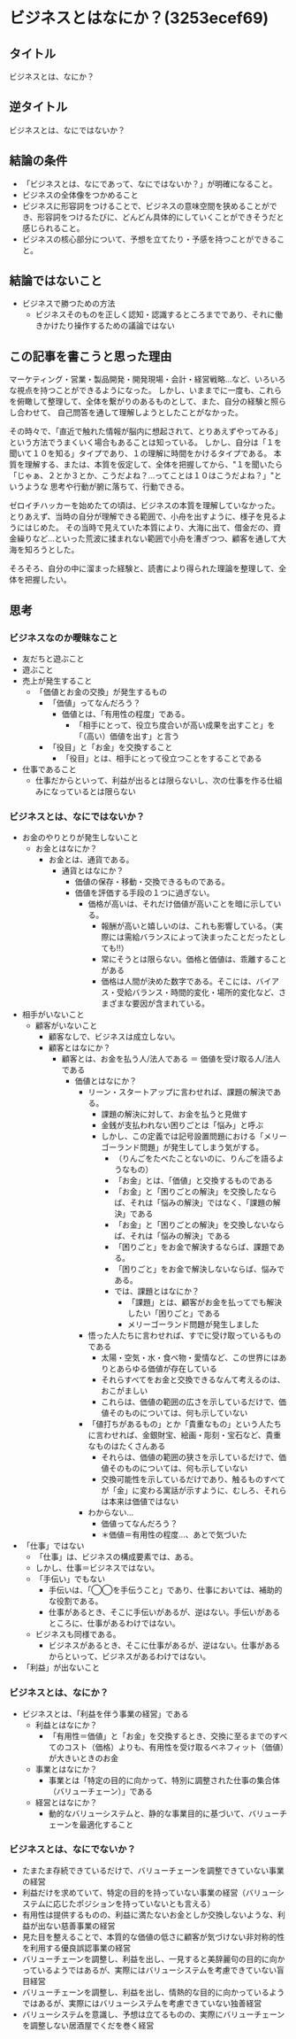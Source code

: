 # ビジネスとはなにか？(3253ecef69)
## タイトル
ビジネスとは、なにか？

## 逆タイトル
ビジネスとは、なにではないか？

## 結論の条件
- 「ビジネスとは、なにであって、なにではないか？」が明確になること。
- ビジネスの全体像をつかめること
- ビジネスに形容詞をつけることで、ビジネスの意味空間を狭めることができ、形容詞をつけるたびに、どんどん具体的にしていくことができそうだと感じられること。
- ビジネスの核心部分について、予想を立てたり・予感を持つことができること。

## 結論ではないこと
- ビジネスで勝つための方法
  - ビジネスそのものを正しく認知・認識するところまでであり、それに働きかけたり操作するための議論ではない

## この記事を書こうと思った理由
マーケティング・営業・製品開発・開発現場・会計・経営戦略...など、いろいろな視点を持つことができるようになった。
しかし、いままでに一度も、これらを俯瞰して整理して、全体を繋がりのあるものとして、また、自分の経験と照らし合わせて、
自己問答を通して理解しようとしたことがなかった。

その時々で、「直近で触れた情報が脳内に想起されて、とりあえずやってみる」という方法でうまくいく場合もあることは知っている。
しかし、自分は「１を聞いて１０を知る」タイプであり、１の理解に時間をかけるタイプである。
本質を理解する、または、本質を仮定して、全体を把握してから、"１を聞いたら「じゃぁ、２とか３とか、こうだよね？...ってことは１０はこうだよね？」"というような
思考や行動が腑に落ちて、行動できる。

ゼロイチハッカーを始めたての頃は、ビジネスの本質を理解していなかった。
とりあえず、当時の自分が理解できる範囲で、小舟を出すように、様子を見るようにはじめた。
その当時で見えていた本質により、大海に出て、借金だの、資金繰りなど...といった荒波に揉まれない範囲で小舟を漕ぎつつ、顧客を通して大海を知ろうとした。

そろそろ、自分の中に溜まった経験と、読書により得られた理論を整理して、全体を把握したい。

## 思考
### ビジネスなのか曖昧なこと
- 友だちと遊ぶこと
- 遊ぶこと
- 売上が発生すること
  - 「価値とお金の交換」が発生するもの
    - 「価値」ってなんだろう？
      - 価値とは、「有用性の程度」である。
        - 「相手にとって、役立ち度合いが高い成果を出すこと」を「（高い）価値を出す」と言う
    - 「役目」と「お金」を交換すること
      - 「役目」とは、相手にとって役立つことをすることである
- 仕事であること
  - 仕事だからといって、利益が出るとは限らないし、次の仕事を作る仕組みになっているとは限らない

### ビジネスとは、なにではないか？
- お金のやりとりが発生しないこと
  - お金とはなにか？
    - お金とは、通貨である。
      - 通貨とはなにか？
        - 価値の保存・移動・交換できるものである。
        - 価値を評価する手段の１つに過ぎない。
          - 価格が高いは、それだけ価値が高いことを暗に示している。
            - 報酬が高いと嬉しいのは、これも影響している。（実際には需給バランスによって決まったことだったとしても!!）
            - 常にそうとは限らない。価格と価値は、乖離することがある
            - 価格は人間が決めた数字である。そこには、バイアス・受給バランス・時間的変化・場所的変化など、さまざまな要因が含まれている。
- 相手がいないこと
  - 顧客がいないこと
    - 顧客なしで、ビジネスは成立しない。
    - 顧客とはなにか？
      - 顧客とは、お金を払う人/法人である ＝ 価値を受け取る人/法人である
        - 価値とはなにか？
          - リーン・スタートアップに言わせれば、課題の解決である。
            - 課題の解決に対して、お金を払うと見做す
            - 金銭が支払われない困りごとは「悩み」と呼ぶ
            - しかし、この定義では記号設置問題における「メリーゴーランド問題」が発生してしまう気がする。
              - （りんごをたべたことないのに、りんごを語るようなもの）
              - 「お金」とは、「価値」と交換するものである
              - 「お金」と「困りごとの解決」を交換したならば、それは「悩みの解決」ではなく、「課題の解決」である
              - 「お金」と「困りごとの解決」を交換しないならば、それは「悩みの解決」である
              - 「困りごと」をお金で解決するならば、課題である。
              - 「困りごと」をお金で解決しないならば、悩みである。
              - では、課題とはなにか？
                - 「課題」とは、顧客がお金を払ってでも解決したい「困りごと」である
                - メリーゴーランド問題が発生しました
          - 悟った人たちに言わせれば、すでに受け取っているものである
            - 太陽・空気・水・食べ物・愛情など、この世界にはありとあらゆる価値が存在している
            - それらすべてをお金と交換できるなんて考えるのは、おこがましい
            - これらは、価値の範囲の広さを示しているだけで、価値そのものについては、何も示していない
          - 「値打ちがあるもの」とか「貴重なもの」という人たちに言わせれば、金銀財宝、絵画・彫刻・宝石など、貴重なものはたくさんある
            - それらは、価値の範囲の狭さを示しているだけで、価値そのものについては、何も示していない
            - 交換可能性を示しているだけであり、触るものすべてが「金」に変わる寓話が示すように、むしろ、それらは本来は価値ではない
          - わからない...
            - 価値ってなんだろう？
            - ＊価値＝有用性の程度...、あとで気づいた
- 「仕事」ではない
  - 「仕事」は、ビジネスの構成要素では、ある。
  - しかし、仕事＝ビジネスではない。
  - 「手伝い」でもない
    - 手伝いは、「◯◯を手伝うこと」であり、仕事においては、補助的な役割である。
    - 仕事があるとき、そこに手伝いがあるが、逆はない。手伝いがあるところに、仕事があるわけではない。
  - ビジネスも同様である。
    - ビジネスがあるとき、そこに仕事があるが、逆はない。仕事があるからといって、ビジネスがあるわけではない。
- 「利益」が出ないこと

### ビジネスとは、なにか？
- ビジネスとは、「利益を伴う事業の経営」である
  - 利益とはなにか？
    - 「有用性＝価値」と「お金」を交換するとき、交換に至るまでのすべてのコスト（価格）よりも、有用性を受け取るベネフィット（価値）が大きいときのお金
  - 事業とはなにか？
    - 事業とは「特定の目的に向かって、特別に調整された仕事の集合体（バリューチェーン）」である
  - 経営とはなにか？
    - 動的なバリューシステムと、静的な事業目的に基づいて、バリューチェーンを最適化すること

### ビジネスとは、なにでないか？
- たまたま存続できているだけで、バリューチェーンを調整できていない事業の経営
- 利益だけを求めていて、特定の目的を持っていない事業の経営（バリューシステムに応じたポジションを持っていないとも言える）
- 有用性は提供するものの、利益に満たないお金としか交換しないような、利益が出ない慈善事業の経営
- 見た目を整えることで、本質的な価値の低さに顧客が気づけない非対称的性を利用する優良誤認事業の経営
- バリューチェーンを調整し、利益を出し、一見すると美辞麗句の目的に向かっているようではあるが、実際にはバリューシステムを考慮できていない盲目経営
- バリューチェーンを調整し、利益を出し、情熱的な目的に向かっているようではあるが、実際にはバリューシステムを考慮できていない独善経営
- バリューシステムを意識し、予想は立てるものの、実際にバリューチェーンを調整しない居酒屋でくだを巻く経営


